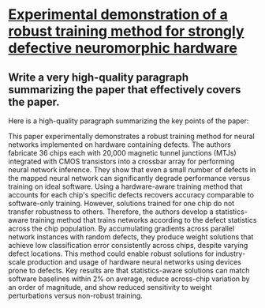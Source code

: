 # [Experimental demonstration of a robust training method for strongly   defective neuromorphic hardware](https://arxiv.org/abs/2312.06446)

## Write a very high-quality paragraph summarizing the paper that effectively covers the paper.

 Here is a high-quality paragraph summarizing the key points of the paper:

This paper experimentally demonstrates a robust training method for neural networks implemented on hardware containing defects. The authors fabricate 36 chips each with 20,000 magnetic tunnel junctions (MTJs) integrated with CMOS transistors into a crossbar array for performing neural network inference. They show that even a small number of defects in the mapped neural network can significantly degrade performance versus training on ideal software. Using a hardware-aware training method that accounts for each chip's specific defects recovers accuracy comparable to software-only training. However, solutions trained for one chip do not transfer robustness to others. Therefore, the authors develop a statistics-aware training method that trains networks according to the defect statistics across the chip population. By accumulating gradients across parallel network instances with random defects, they produce weight solutions that achieve low classification error consistently across chips, despite varying defect locations. This method could enable robust solutions for industry-scale production and usage of hardware neural networks using devices prone to defects. Key results are that statistics-aware solutions can match software baselines within 2% on average, reduce across-chip variation by an order of magnitude, and show reduced sensitivity to weight perturbations versus non-robust training.
